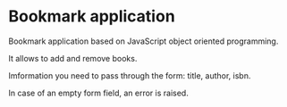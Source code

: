 # Bookmark application

Bookmark application based on JavaScript object oriented programming.

It allows to add and remove books.

Imformation you need to pass through the form: title, author, isbn.

In case of an empty form field, an error is raised.
